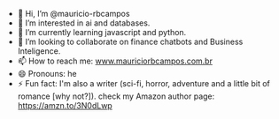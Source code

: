 - 👋 Hi, I’m @mauricio-rbcampos
- 👀 I’m interested in ai and databases.
- 🌱 I’m currently learning javascript and python.
- 💞️ I’m looking to collaborate on finance chatbots and Business Inteligence.
- 📫 How to reach me: www.mauriciorbcampos.com.br
- 😄 Pronouns: he
- ⚡ Fun fact: I'm also a writer (sci-fi, horror, adventure and a little bit of romance [why not?]). check my Amazon author page: https://amzn.to/3N0dLwp

<!---
mauricio-rbcampos/mauricio-rbcampos is a ✨ special ✨ repository because its `README.md` (this file) appears on your GitHub profile.
You can click the Preview link to take a look at your changes.
--->
